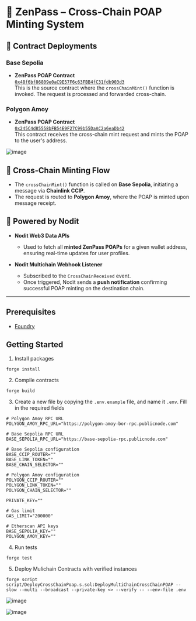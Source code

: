 # 🪪 ZenPass – Cross-Chain POAP Minting System

## 🔗 Contract Deployments

### Base Sepolia
- **ZenPass POAP Contract**  
  [`0x48f6bf86809e0aC9E57F6c63FBB4fC31fdb903d3`](https://sepolia.basescan.org/address/0x48f6bf86809e0aC9E57F6c63FBB4fC31fdb903d3)  
  This is the source contract where the `crossChainMint()` function is invoked. The request is processed and forwarded cross-chain.

### Polygon Amoy
- **ZenPass POAP Contract**  
  [`0x245C4d85558bFB54E9F27C99b55DaAC2a6eaDb42`](https://amoy.polygonscan.com/address/0x245C4d85558bFB54E9F27C99b55DaAC2a6eaDb42#events)  
  This contract receives the cross-chain mint request and mints the POAP to the user's address.

![image](https://github.com/user-attachments/assets/dd1c62d6-1893-41ad-80ee-13267af0592f)


## 🌉 Cross-Chain Minting Flow

- The `crossChainMint()` function is called on **Base Sepolia**, initiating a message via **Chainlink CCIP**.
- The request is routed to **Polygon Amoy**, where the POAP is minted upon message receipt.

## 🧠 Powered by Nodit

- **Nodit Web3 Data APIs**  
  - Used to fetch all **minted ZenPass POAPs** for a given wallet address, ensuring real-time updates for user profiles.

- **Nodit Multichain Webhook Listener**  
  - Subscribed to the `CrossChainReceived` event.
  - Once triggered, Nodit sends a **push notification** confirming successful POAP minting on the destination chain.

---


## Prerequisites

- [Foundry](https://book.getfoundry.sh/getting-started/installation)

## Getting Started

1. Install packages

```
forge install
```

2. Compile contracts

```
forge build
```

3. Create a new file by copying the `.env.example` file, and name it `.env`. Fill in the required fields
```
# Polygon Amoy RPC URL
POLYGON_AMOY_RPC_URL="https://polygon-amoy-bor-rpc.publicnode.com"

# Base Sepolia RPC URL
BASE_SEPOLIA_RPC_URL="https://base-sepolia-rpc.publicnode.com"

# Base Sepolia configuration
BASE_CCIP_ROUTER=""
BASE_LINK_TOKEN=""
BASE_CHAIN_SELECTOR=""

# Polygon Amoy configuration
POLYGON_CCIP_ROUTER=""
POLYGON_LINK_TOKEN=""
POLYGON_CHAIN_SELECTOR=""

PRIVATE_KEY=""

# Gas limit
GAS_LIMIT="200000"

# Etherscan API keys
BASE_SEPOLIA_KEY=""
POLYGON_AMOY_KEY=""
```

4. Run tests

```
forge test
```

5. Deploy Mulichain Contracts with verified instances

```
forge script script/DeployCrossChainPoap.s.sol:DeployMultiChainCrossChainPOAP --slow --multi --broadcast --private-key <> --verify -- --env-file .env
```
![image](https://github.com/user-attachments/assets/92d992f0-876a-4767-b7dd-97aa88605c8c)

![image](https://github.com/user-attachments/assets/7aacff49-e351-442f-8c46-27f34b800c42)



